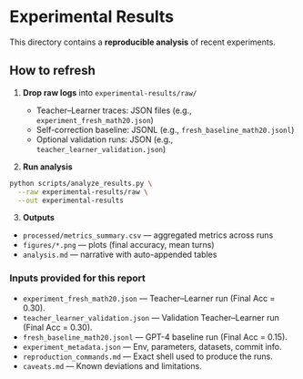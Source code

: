 # Experimental Results

This directory contains a **reproducible analysis** of recent experiments.

## How to refresh

1. **Drop raw logs** into `experimental-results/raw/`
   - Teacher–Learner traces: JSON files (e.g., `experiment_fresh_math20.json`)
   - Self-correction baseline: JSONL (e.g., `fresh_baseline_math20.jsonl`)
   - Optional validation runs: JSON (e.g., `teacher_learner_validation.json`)

2. **Run analysis**
```bash
python scripts/analyze_results.py \
  --raw experimental-results/raw \
  --out experimental-results
```

3. **Outputs**

* `processed/metrics_summary.csv` — aggregated metrics across runs
* `figures/*.png` — plots (final accuracy, mean turns)
* `analysis.md` — narrative with auto-appended tables

### Inputs provided for this report

* `experiment_fresh_math20.json` — Teacher–Learner run (Final Acc = 0.30).
* `teacher_learner_validation.json` — Validation Teacher–Learner run (Final Acc = 0.30).
* `fresh_baseline_math20.jsonl` — GPT-4 baseline run (Final Acc = 0.15).
* `experiment_metadata.json` — Env, parameters, datasets, commit info.
* `reproduction_commands.md` — Exact shell used to produce the runs.
* `caveats.md` — Known deviations and limitations.
